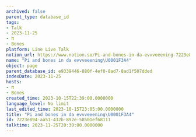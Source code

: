 ```yaml
---
archived: false
parent_type: database_id
tags:
- Talk
- 2023-11-25
- π
- Bones
platform: Line Live Talk
notion_url: https://www.notion.so/Pi-and-bones-in-da-evvveeening-7223e894aa51432b892e58501ef68111
name: "Pi and bones in da evvveeening\U0001F3A4"
object: page
parent_database_id: e9339446-880f-4ef0-8ad7-8ad1f507dded
indexDate: 2023-11-25
hosts:
- π
- Bones
created_time: 2023-10-15T22:39:00.0000000
language_level: No limit
last_edited_time: 2023-10-15T23:05:00.0000000
title: "Pi and bones in da evvveeening\U0001F3A4"
id: 7223e894-aa51-432b-892e-58501ef68111
talktime: 2023-11-25T20:30:00.0000000
---
```



   
   
   
   

   
























